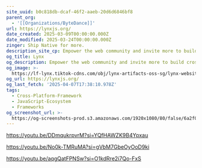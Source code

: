 ```yaml
---
site_uuid: b0c818db-dcaf-46f2-aaeb-20d6d6846bf8
parent_org:
  - '[[Organizations/ByteDance]]'
url: https://lynxjs.org/
date_created: 2025-03-09T00:00:00.000Z
date_modified: 2025-03-24T00:00:00.000Z
zinger: Ship Native for more.
description_site_cp: Empower the web community and invite more to build across platforms
og_title: Lynx
og_description: Empower the web community and invite more to build cross-platform apps
og_image: >-
  https://lf-lynx.tiktok-cdns.com/obj/lynx-artifacts-oss-sg/lynx-website/assets/og-image.png
og_url: https://lynxjs.org/
og_last_fetch: '2025-04-07T17:38:10.978Z'
tags:
  - Cross-Platform-Framework
  - JavaScript-Ecosystem
  - Frameworks
og_screenshot_url: >-
  https://og-screenshots-prod.s3.amazonaws.com/1920x1080/80/false/6a2f0809cd8f209d703986bce07f4834c1d9efc14e1b49c0e9763a5836a954c9.jpeg
---
```


https://youtu.be/DDmqukrpvrM?si=YQfHAWZK9B4Ypxau

https://youtu.be/No0k-TMRuMA?si=gVbM7GbeOyOoD9ki

https://youtu.be/aqgQatFPNSw?si=O1kdRre2i7Qo-FxS